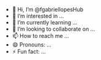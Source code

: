 - 👋 Hi, I’m @fgabriellopesHub
- 👀 I’m interested in ...
- 🌱 I’m currently learning ...
- 💞️ I’m looking to collaborate on ...
- 📫 How to reach me ...
- 😄 Pronouns: ...
- ⚡ Fun fact: ...

<!---
fgabriellopesHub/fgabriellopesHub is a ✨ special ✨ repository because its `README.md` (this file) appears on your GitHub profile.
You can click the Preview link to take a look at your changes.
--->
